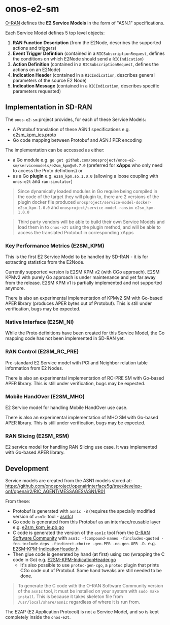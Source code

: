 
# onos-e2-sm
[O-RAN] defines the **E2 Service Models** in the form of "ASN.1" specifications. 

Each Service Model defines 5 top level objects:
1. **RAN Function Description** (from the E2Node, describes the supported actions and triggers)
1. **Event Trigger Defintion** (contained in a `RICSubscriptionRequest`, defines the conditions on which E2Node should send a `RICIndication`)
1. **Action Definition** (contained in a `RICSubscriptionRequest`, defines the actions on an E2Node)
1. **Indication Header** (contained in a `RICIndication`, describes general parameters of the source E2 Node)
1. **Indication Message** (contained in a `RICIndication`, describes specific parameters requested)

## Implementation in SD-RAN
The `onos-e2-sm` project provides, for each of these Service Models:
* A Protobuf translation of these ASN.1 specifications e.g. [e2sm_kpm_ies.proto](servicemodels/e2sm_kpm/v1beta1/e2sm_kpm_ies.proto)
* Go code mapping between Protobuf and ASN.1 PER encoding

The implementation can be accessed as either:
* a Go module e.g. `go get github.com/onosproject/onos-e2-sm/servicemodels/e2sm_kpm@v0.7.0`
  (preferred for **xApps** who only need to access the Proto defintions) or
* as a Go **plugin** e.g. `e2sm_kpm.so.1.0.0` (allowing a loose coupling with `onos-e2t` and `ran-simulator`)

> Since dynamically loaded modules in Go require being compiled in the code of the target they will plugin to, there
> are 2 versions of the plugin docker file produced `onosproject/service-model-docker-e2sm_kpm-1.0.0`
> and `onosproject/service-model-ransim-e2sm_kpm-1.0.0`

> Third party vendors will be able to build their own Service Models and load them in to `onos-e2t` using the plugin method,
> and will be able to access the translated Protobuf in corresponding xApps

### Key Performance Metrics (E2SM_KPM)
This is the first E2 Service Model to be handled by SD-RAN - it is for extracting statistics from the E2Node.

Currently supported version is E2SM KPM v2 (with CGo approach). E2SM KPMv2 with purely Go approach is 
under maintenance and yet far away from the release. E2SM KPM v1 is partially implemented and not supported anymore.

There is also an experimental implementation of KPMv2 SM with Go-based APER library (produces APER bytes out of Protobuf). 
This is still under verification, bugs may be expected.


### Native Interface (E2SM_NI)
While the Proto definitions have been created for this Service Model, the Go mapping code has not been implemented in SD-RAN yet.

### RAN Control (E2SM_RC_PRE)
Pre-standard E2 Service model with PCI and Neighbor relation table information from E2 Nodes.

There is also an experimental implementation of RC-PRE SM with Go-based APER library. This is still under verification, 
bugs may be expected.

### Mobile HandOver (E2SM_MHO)
E2 Service model for handling Mobile HandOver use case.

There is also an experimental implementation of MHO SM with Go-based APER library. This is still under verification, 
bugs may be expected.

### RAN Slicing (E2SM_RSM)
E2 service model for handling RAN Slicing use case. It was implemented with Go-based APER library.

## Development
Service models are created from the ASN1 models stored at:
https://github.com/onosproject/openairinterface5g/tree/develop-onf/openair2/RIC_AGENT/MESSAGES/ASN1/R01

From these:

* Protobuf is generated with `asn1c -B` (requires the specially modified version of `asn1c` tool - [asn1c](https://github.com/onosproject/asn1c))
* Go code is generated from this Protobuf as an interface/reusable layer e.g. [e2sm_kpm_ie.pb.go](servicemodels/e2sm_kpm/v1beta1/e2sm-kpm-ies/e2sm_kpm_ies.pb.go)
* C code is generated the version of the `asn1c` tool from the [O-RAN Software Community](https://gerrit.o-ran-sc.org/r/admin/repos/com/asn1c)
  with `asn1c -fcompound-names -fincludes-quoted -fno-include-deps -findirect-choice -gen-PER -no-gen-OER -D.` e.g. [E2SM-KPM-IndicationHeader.h](servicemodels/e2sm_kpm/kpmctypes/E2SM-KPM-IndicationHeader.h)
* Then glue code is generated by hand (at first) using `CGO` (wrapping the C code in Go) e.g. [E2SM-KPM-IndicationHeader.go](servicemodels/e2sm_kpm/kpmctypes/E2SM-KPM-IndicationHeader.go)
  * It's also possible to use `protoc-gen-cgo`, a `protoc` plugin that prints CGo code out of Protobuf. Some hand tweaks are still needed to be done.  

> To generate the C code with the O-RAN Software Community version of the `asn1c` tool,
> it must be installed on your system with `sudo make install`.
> This is because it takes skeleton file from `/usr/local/share/asn1c`
> regardless of where it is run from.

The E2AP (E2 Application Protocol) is not a Service Model, and so is kept completely inside the `onos-e2t`.

[O-RAN]: https://www.o-ran.org/
